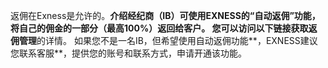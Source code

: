 
返佣在Exness是允许的。**介绍经纪商（IB）**可使用EXNESS的“自动返佣”功能，将自己的佣金的一部分（最高100%）返回给客户。 您可以访问以下链接获取**返佣管理**的详情。
如果您不是一名IB，但希望使用自动返佣功能**，EXNESS建议您联系客服**，提供您的账号和联系方式，申请开通该功能。